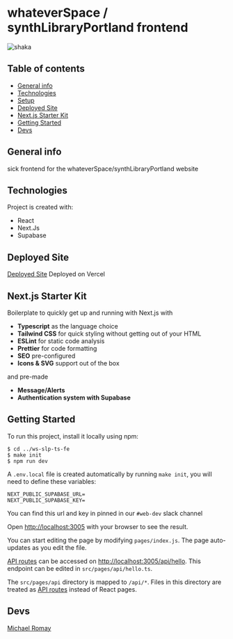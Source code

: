 # whateverSpace / synthLibraryPortland frontend

![shaka](https://theneoncove.com/wp-content/uploads/2019/06/Heart_Us-49555.jpg 'shaka')

## Table of contents

- [General info](#general-info)
- [Technologies](#technologies)
- [Setup](#setup)
- [Deployed Site](#deployed-site)
- [Next.js Starter Kit](#next.js-starter-kit)
- [Getting Started](#getting-started)
- [Devs](#devs)

## General info

sick frontend for the whateverSpace/synthLibraryPortland website

## Technologies

Project is created with:

- React
- Next.Js
- Supabase

## Deployed Site

<a href='https://wsslpfe.vercel.app/'>Deployed Site</a>
Deployed on Vercel

## Next.js Starter Kit

Boilerplate to quickly get up and running with Next.js with

- **Typescript** as the language choice
- **Tailwind CSS** for quick styling without getting out of your HTML
- **ESLint** for static code analysis
- **Prettier** for code formatting
- **SEO** pre-configured
- **Icons & SVG** support out of the box

and pre-made

- **Message/Alerts**
- **Authentication system with Supabase**

## Getting Started

To run this project, install it locally using npm:

```
$ cd ../ws-slp-ts-fe
$ make init
$ npm run dev
```

A `.env.local` file is created automatically by running `make init`, you will need to define these variables:

```
NEXT_PUBLIC_SUPABASE_URL=
NEXT_PUBLIC_SUPABASE_KEY=
```

You can find this url and key in pinned in our `#web-dev` slack channel

Open [http://localhost:3005](http://localhost:3005) with your browser to see the result.

You can start editing the page by modifying `pages/index.js`. The page auto-updates as you edit the file.

[API routes](https://nextjs.org/docs/api-routes/introduction) can be accessed on [http://localhost:3005/api/hello](http://localhost:3005/api/hello). This endpoint can be edited in `src/pages/api/hello.ts`.

The `src/pages/api` directory is mapped to `/api/*`. Files in this directory are treated as [API routes](https://nextjs.org/docs/api-routes/introduction) instead of React pages.

## Devs

<a href='https://michaelromay.dev/'>Michael Romay</a>
